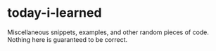 # today-i-learned
Miscellaneous snippets, examples, and other random pieces of code. Nothing here is guaranteed to be correct.
